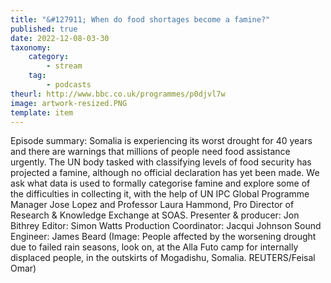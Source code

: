 ```yaml
---
title: "&#127911; When do food shortages become a famine?"
published: true
date: 2022-12-08-03-30
taxonomy:
    category:
        - stream
    tag:
        - podcasts
theurl: http://www.bbc.co.uk/programmes/p0djvl7w
image: artwork-resized.PNG
template: item
---
```


Episode summary: Somalia is experiencing its worst drought for 40 years and there are warnings that millions of people need food assistance urgently. The UN body tasked with classifying levels of food security has projected a famine, although no official declaration has yet been made. We ask what data is used to formally categorise famine and explore some of the difficulties in collecting it, with the help of UN IPC Global Programme Manager Jose Lopez and Professor Laura Hammond, Pro Director of Research &amp; Knowledge Exchange at SOAS. Presenter &amp; producer: Jon Bithrey Editor: Simon Watts Production Coordinator: Jacqui Johnson Sound Engineer: James Beard (Image: People affected by the worsening drought due to failed rain seasons, look on, at the Alla Futo camp for internally displaced people, in the outskirts of Mogadishu, Somalia. REUTERS/Feisal Omar)
